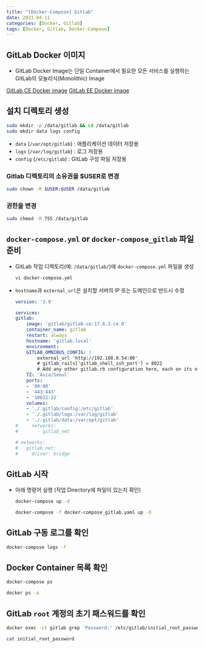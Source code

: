 ```yaml
---
title: "[Docker-Compose] Gitlab"
date: 2021-04-11
categories: [Docker, Gitlab]
tags: [Docker, Gitlab, Docker-Compose]
---
```


## GitLab Docker 이미지

- GitLab Docker Image는 단일 Container에서 필요한 모든 서비스를 실행하는 GitLab의 모놀리식(Monolithic) Image

[GitLab CE Docker image](https://hub.docker.com/r/gitlab/gitlab-ce/)
[GitLab EE Docker image](https://hub.docker.com/r/gitlab/gitlab-ee/)

## 설치 디렉토리 생성

```bash
sudo mkdir -p /data/gitlab && cd /data/gitlab
sudo mkdir data logs config
```

- `data` (`/var/opt/gitlab`) : 애플리케이션 데이터 저장용
- `logs` (`/var/log/gitlab`) : 로그 저장용
- `config` (`/etc/gitlab`) : GitLab 구성 파일 저장용

### Gitlab 디렉토리의 소유권을 $USER로 변경

```bash
sudo chown -R $USER:$USER /data/gitlab
```

### 권한을 변경

```bash
sudo chmod -R 755 /data/gitlab
```

## `docker-compose.yml` or `docker-compose_gitlab` 파일 준비

- GitLab 작업 디렉토리(예: `/data/gitlab/`)에 `docker-compose.yml` 파일을 생성
    ```bash
    vi docker-compose.yml
    ```

- `hostname`과 `external_url`은 설치할 서버의 IP 또는 도메인으로 반드시 수정
    ```yaml
    version: '3.9'

    services:
    gitlab:
        image: 'gitlab/gitlab-ce:17.6.2-ce.0'
        container_name: gitlab
        restart: always
        hostname: 'gitlab.local'
        environment:
        GITLAB_OMNIBUS_CONFIG: |
            external_url 'http://192.168.0.54:80'
            # gitlab_rails['gitlab_shell_ssh_port'] = 8022
            # Add any other gitlab.rb configuration here, each on its own line
        TZ: 'Asia/Seoul'
        ports:
        - '80:80'
        - '443:443'
        - '10022:22'
        volumes:
        - './.gitlab/config:/etc/gitlab'
        - './.gitlab/logs:/var/log/gitlab'
        - './.gitlab/data:/var/opt/gitlab'
    #     networks:
    #       - gitlab_net

    # networks:
    #   gitlab_net:
    #     driver: bridge
    ```

## GitLab 시작

- 아래 명령어 실행 (작업 Directory에 파일이 있는지 확인)
    ```bash
    docker-compose up -d
    ```
    ```bash
    docker-compose -f docker-compose_gitlab.yaml up -d
    ```

## GitLab 구동 로그를 확인

```bash
docker-compose logs -f
```

## Docker Container 목록 확인

```bash
docker-compose ps
```
```bash
docker ps -a
```

## GitLab `root` 계정의 초기 패스워드를 확인

```bash
docker exec -it gitlab grep 'Password:' /etc/gitlab/initial_root_password
```
```bash
cat initial_root_password
```